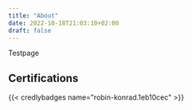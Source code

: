 ```yaml
---
title: "About"
date: 2022-10-18T21:03:10+02:00
draft: false
---
```


Testpage

## Certifications
{{< credlybadges name="robin-konrad.1eb10cec" >}}
